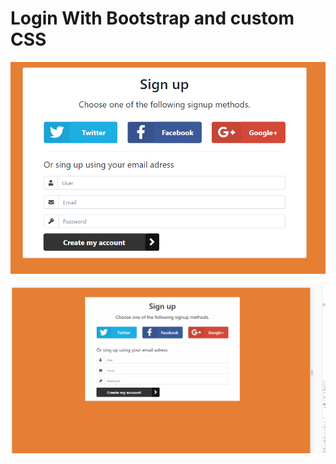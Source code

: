 # Login With Bootstrap and custom CSS


![Screenshot](./Screenshot3.png)

![Alt Text](./logingif2.gif)